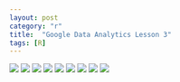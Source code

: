 ```yaml
---
layout: post
category: "r"
title:  "Google Data Analytics Lesson 3"
tags: [R]
---
```



<img src="https://raw.githubusercontent.com/MoonBrillante/moonbrillante.github.io/master/my_picture/Lesson-3-change-your-data001.JPG">
<img src="https://raw.githubusercontent.com/MoonBrillante/moonbrillante.github.io/master/my_picture/Lesson-3-change-your-data002.JPG">
<img src="https://raw.githubusercontent.com/MoonBrillante/moonbrillante.github.io/master/my_picture/Lesson-3-change-your-data003.JPG" >
<img src="https://raw.githubusercontent.com/MoonBrillante/moonbrillante.github.io/master/my_picture/Lesson-3-change-your-data004.JPG" >
<img src="https://raw.githubusercontent.com/MoonBrillante/moonbrillante.github.io/master/my_picture/Lesson-3-change-your-data005.JPG" >
<img src="https://raw.githubusercontent.com/MoonBrillante/moonbrillante.github.io/master/my_picture/Lesson-3-change-your-data006.JPG" >
<img src="https://raw.githubusercontent.com/MoonBrillante/moonbrillante.github.io/master/my_picture/Lesson-3-change-your-data007.JPG" >
<img src="https://raw.githubusercontent.com/MoonBrillante/moonbrillante.github.io/master/my_picture/Lesson-3-change-your-data008.JPG" >
<img src="https://raw.githubusercontent.com/MoonBrillante/moonbrillante.github.io/master/my_picture/Lesson-3-change-your-data009.JPG" >



